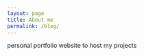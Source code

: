 ```yaml
---
layout: page
title: About me
permalink: /blog/
---
```

personal portfolio website to host my projects

